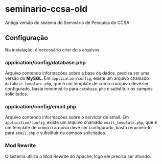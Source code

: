 # seminario-ccsa-old
Antiga versão do sistema do Seminário de Pesquisa do CCSA

## Configuração
Na instalação, é necessário criar dois arquivos:

### application/config/database.php
Arquivo contendo informações sobre a base de dados, precisa ser uma versão do **MySQL**. Em `application/config`, existe um arquivo chamado `database_template.php`, que é um template de como o arquivo deve ser configurado, basta renomeá-lo para `database.php` e substituir os campos solicitados.

### application/config/email.php
Arquivo contendo informações sobre o servidor de email. Em `application/config`, existe um arquivo chamado `email_template.php`, que é um template de como o arquivo deve ser configurado, basta renomeá-lo para `email.php` e substituir os campos solicitados.

### Mod Rewrite
O sistema utiliza o Mod Rewrite do Apache, logo ele precisa ser ativado.
